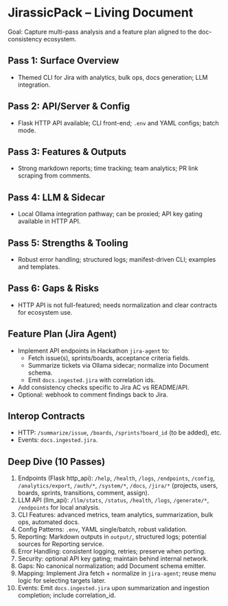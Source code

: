 # JirassicPack – Living Document

Goal: Capture multi-pass analysis and a feature plan aligned to the doc-consistency ecosystem.

## Pass 1: Surface Overview
- Themed CLI for Jira with analytics, bulk ops, docs generation; LLM integration.

## Pass 2: API/Server & Config
- Flask HTTP API available; CLI front-end; `.env` and YAML configs; batch mode.

## Pass 3: Features & Outputs
- Strong markdown reports; time tracking; team analytics; PR link scraping from comments.

## Pass 4: LLM & Sidecar
- Local Ollama integration pathway; can be proxied; API key gating available in HTTP API.

## Pass 5: Strengths & Tooling
- Robust error handling; structured logs; manifest-driven CLI; examples and templates.

## Pass 6: Gaps & Risks
- HTTP API is not full-featured; needs normalization and clear contracts for ecosystem use.

## Feature Plan (Jira Agent)
- Implement API endpoints in Hackathon `jira-agent` to:
  - Fetch issue(s), sprints/boards, acceptance criteria fields.
  - Summarize tickets via Ollama sidecar; normalize into Document schema.
  - Emit `docs.ingested.jira` with correlation ids.
- Add consistency checks specific to Jira AC vs README/API.
- Optional: webhook to comment findings back to Jira.

## Interop Contracts
- HTTP: `/summarize/issue`, `/boards`, `/sprints?board_id` (to be added), etc.
- Events: `docs.ingested.jira`.

## Deep Dive (10 Passes)
1) Endpoints (Flask http_api): `/help`, `/health`, `/logs`, `/endpoints`, `/config`, `/analytics/export`, `/auth/*`, `/system/*`, `/docs`, `/jira/*` (projects, users, boards, sprints, transitions, comment, assign).
2) LLM API (llm_api): `/llm/stats`, `/status`, `/health`, `/logs`, `/generate/*`, `/endpoints` for local analysis.
3) CLI Features: advanced metrics, team analytics, summarization, bulk ops, automated docs.
4) Config Patterns: `.env`, YAML single/batch, robust validation.
5) Reporting: Markdown outputs in `output/`, structured logs; potential sources for Reporting service.
6) Error Handling: consistent logging, retries; preserve when porting.
7) Security: optional API key gating; maintain behind internal network.
8) Gaps: No canonical normalization; add Document schema emitter.
9) Mapping: Implement Jira fetch + normalize in `jira-agent`; reuse menu logic for selecting targets later.
10) Events: Emit `docs.ingested.jira` upon summarization and ingestion completion; include correlation_id.
